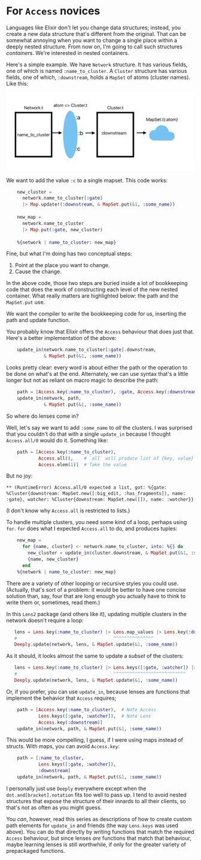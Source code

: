# For `Access` novices

Languages like Elixir don't let you change data structures; instead,
you create a new data structure that's different from the
original. That can be somewhat annoying when you want to change a
single place within a deeply nested structure. From now on, I'm
going to call such structures *containers*. We're interested in nested
containers.

Here's a simple example. We have `Network` structure. It has various
fields, one of which is named `:name_to_cluster`. A `Cluster`
structure has various fields, one of which, `:downstream`, holds a
`MapSet` of atoms (cluster names). Like this:

![here is some text](pics/tidy.png)

We want to add the value `:c` to
a single mapset. This code works:


```elixir
    new_cluster =
      network.name_to_cluster[:gate]
      |> Map.update!(:downstream, & MapSet.put(&1, :some_name))

    new_map =
      network.name_to_cluster
      |> Map.put(:gate, new_cluster)

    %{network | name_to_cluster: new_map}
```

Fine, but what I'm doing has two conceptual steps:

1. Point at the place you want to change.
2. Cause the change.

In the above code, those two steps are buried inside a lot of
bookkeeping code that does the work of constructing each level of the
new nested container. What really matters are highlighted below: the
path and the `MapSet.put` use.


We want the compiler to write the bookkeeping code for us, inserting
the path and update function.

You probably know that Elixir offers the `Access` behaviour that does
just that. Here's a better implementation of the above:

```elixir
    update_in(network.name_to_cluster[:gate].downstream,
              & MapSet.put(&1, :some_name))
```

Looks pretty clear: every word is about either the path or the
operation to be done on what's at the end. Alternately, we can use
syntax that's a little longer but not as reliant on macro magic to
describe the path:

```elixir
    path = [Access.key(:name_to_cluster), :gate, Access.key(:downstream)]
    update_in(network, path,
              & MapSet.put(&1, :some_name))
```

So where do lenses come in?

Well, let's say we want to add `:some_name` to *all* the clusters. I
was surprised that you couldn't do that with a single `update_in`
because I thought `Access.all/0` would do it. Something like:

```elixir
    path = [Access.key(:name_to_cluster),
            Access.all(),    # `all` will produce list of {key, value} tuples.
            Access.elem(1)]  # Take the value
```

But no joy:

```
** (RuntimeError) Access.all/0 expected a list, got: %{gate: %Cluster{downstream: MapSet.new([:big_edit, :has_fragments]), name: :gate}, watcher: %Cluster{downstream: MapSet.new([]), name: :watcher}}
```

(I don't know why `Access.all` is restricted to lists.)

To handle multiple clusters, you need some kind of a loop, perhaps
using `for`. `for` does what I expected `Access.all` to do, and
produces tuples:


```elixir
    new_map =
      for {name, cluster} <- network.name_to_cluster, into: %{} do
        new_cluster = update_in(cluster.downstream, & MapSet.put(&1, :some_name))
        {name, new_cluster}
      end
    %{network | name_to_cluster: new_map}
```

There are a variety of other looping or recursive styles you could use. (Actually,
that's sort of a problem: it would be better to have one concise
solution than, say, four that are long enough you actually have to
think to write them or, sometimes, read them.)


In this `Lens2` package (and others like it), updating multiple
clusters in the network doesn't require a loop:

```elixir
   lens = Lens.key(:name_to_cluster) |> Lens.map_values |> Lens.key(:downstream)
   #                                    ^^^^^^^^^^^^^^^
   Deeply.update(network, lens, & MapSet.update(&1, :some_name))
```

As it should, it looks almost the same to update a *subset* of the clusters:

```elixir
   lens = Lens.key(:name_to_cluster) |> Lens.keys([:gate, :watcher]) |> Lens.key(:downstream)
   #                                    ^^^^^^^^^^^^^^^^^^^^^^^^^^^
   Deeply.update(network, lens, & MapSet.update(&1, :some_name))
```

Or, if you prefer, you can use `update_in`, because lenses are
functions that implement the behavior that `Access` requires;


```elixir
    path = [Access.key(:name_to_cluster),  # Note Access
            Lens.keys([:gate, :watcher]),  # Note Lens
            Access.key(:downstream)]
    update_in(network, path, & MapSet.put(&1, :some_name))
```

This would be more compelling, I guess, if I were using maps instead
of structs. With maps, you can avoid `Access.key`:


```elixir
    path = [:name_to_cluster,
            Lens.keys([:gate, :watcher]),
            :downstream]
    update_in(network, path, & MapSet.put(&1, :some_name))
```

I personally just use `Deeply` everywhere except when the
`dot.and[bracket].notation` fits too well to pass up. I tend to avoid
nested structures that expose the structure of their innards to all
their clients, so that's not as often as you might guess.

You *can*, however, read this series as descriptions of how to create
custom path elements for `update_in` and friends (the way `Lens.keys`
was used above). You can do that directly by writing functions that
match the required `Access` behaviour, but since lenses *are*
functions that match that behaviour, maybe learning lenses is still
worthwhile, if only for the greater variety of prepackaged functions.
